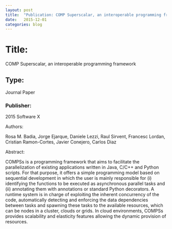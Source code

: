 ```yaml
---
layout: post
title:  "Publication: COMP Superscalar, an interoperable programming framework"
date:   2015-12-01
categories: blog
---
```


<h1>Title:</h1>
COMP Superscalar, an interoperable programming framework

<h2>Type:</h2>
Journal Paper


<h3>Publisher:</h3>

2015 Software X


Authors:

Rosa M. Badia, Jorge Ejarque, Daniele Lezzi, Raul Sirvent, Francesc Lordan, Cristian Ramon-Cortes, Javier Conejero, Carlos Diaz


Abstract:

COMPSs is a programming framework that aims to facilitate the parallelization of existing applications written in Java, C/C++ and Python scripts. For that purpose, it offers a simple programming model based on sequential development in which the user is mainly responsible for (i) identifying the functions to be executed as asynchronous parallel tasks and (ii) annotating them with annotations or standard Python decorators. A runtime system is in charge of exploiting the inherent concurrency of the code, automatically detecting and enforcing the data dependencies between tasks and spawning these tasks to the available resources, which can be nodes in a cluster, clouds or grids. In cloud environments, COMPSs provides scalability and elasticity features allowing the dynamic provision of resources.

